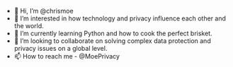 - 👋 Hi, I’m @chrismoe
- 👀 I’m interested in how technology and privacy influence each other and the world.
- 🌱 I’m currently learning Python and how to cook the perfect brisket.
- 💞️ I’m looking to collaborate on solving complex data protection and privacy issues on a global level. 
- 📫 How to reach me - @MoePrivacy
